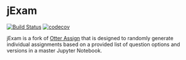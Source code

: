 # jExam

[![Build Status](https://travis-ci.com/chrispyles/jexam.svg?branch=master)](https://travis-ci.com/chrispyles/jexam)
[![codecov](https://codecov.io/gh/chrispyles/jexam/branch/master/graph/badge.svg)](https://codecov.io/gh/chrispyles/jexam)

jExam is a fork of [Otter Assign](https://github.com/ucbds-infra/otter-grader) that is designed to randomly generate individual assignments based on a provided list of question options and versions in a master Jupyter Notebook.
